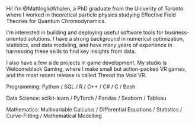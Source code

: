Hi! I’m @MattInglisWhalen, a PhD graduate from the Univerity of Toronto where I worked in 
theoretical particle physics studying Effective Field Theories for Quantum Chromodynamics.

I'm interested in building and deploying useful software tools for business-oriented solutions.
I have a strong background in numerical optimization, statistics, and data
modeling, and have many years of experience in harnessing these skills 
to find key insights from data.

I also have a few side projects in game development. My studio is Welcomeblack Gaming, where 
I make small but action-packed VR games, and the most recent release is called Thread the Void VR.


Programming: Python / SQL / R / C++ / C# / C / Bash

Data Science: scikit-learn / PyTorch / Pandas / Seaborn / Tableau

Mathematics: Multivariable Calculus / Differential Equations / Statistics / Curve-Fitting / Mathematical Modelling
<!---
This is a comment
--->
